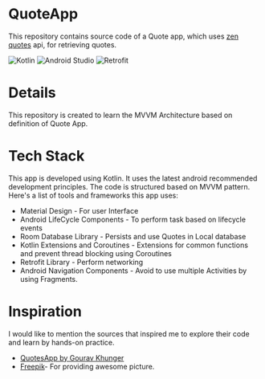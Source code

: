 # QuoteApp

This repository contains source code of a Quote app, which uses [zen quotes](https://zenquotes.io) api, for retrieving quotes.

![Kotlin](https://img.shields.io/badge/-Kotlin-05122A?style=flat&logo=kotlin)
![Android Studio](https://img.shields.io/badge/-Android%20Studio-05122A?style=flat&logo=android-studio)
![Retrofit](https://img.shields.io/badge/-Square-05122A?style=flat&logo=square)

# Details
This repository is created to learn the MVVM Architecture based on definition of Quote App.

# Tech Stack
This app is developed using Kotlin. It uses the latest android recommended development principles.
The code is structured based on MVVM pattern.
Here's a list of tools and frameworks this app uses:

- Material Design - For user Interface
- Android LifeCycle Components - To perform task based on lifecycle events
- Room Database Library - Persists and use Quotes in Local database
- Kotlin Extensions and Coroutines - Extensions for common functions and prevent thread blocking using Coroutines
- Retrofit Library - Perform networking
- Android Navigation Components - Avoid to use multiple Activities by using Fragments.

# Inspiration
I would like to mention the sources that inspired me to explore their code and learn by hands-on practice.
- <a href="https://github.com/GouravKhunger/QuotesApp">QuotesApp by Gourav Khunger</a>
- <a href="http://www.freepik.com">Freepik</a>- For providing awesome picture.
